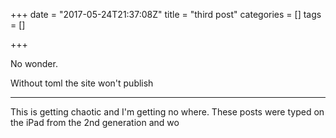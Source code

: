 +++
date = "2017-05-24T21:37:08Z"
title = "third post"
categories = []
tags = []

+++
No wonder. 

Without toml the site won't publish

---

This is getting chaotic and I'm getting no where. These posts were typed on the iPad from the 2nd generation and wo
